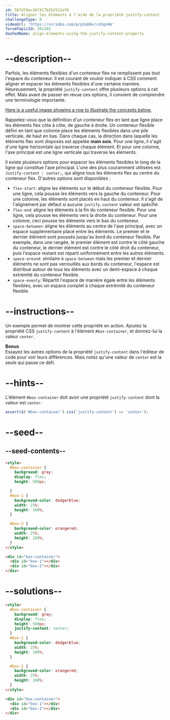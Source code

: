 ```yaml
---
id: 587d78ac367417b2b2512af6
title: Aligner les éléments à l'aide de la propriété justify-content
challengeType: 0
videoUrl: 'https://scrimba.com/p/pVaDAv/c43gnHm'
forumTopicId: 301102
dashedName: align-elements-using-the-justify-content-property
---
```


# --description--

Parfois, les éléments flexibles d'un conteneur flex ne remplissent pas tout l'espace du conteneur. Il est courant de vouloir indiquer à CSS comment aligner et espacer les éléments flexibles d'une certaine manière. Heureusement, la propriété `justify-content` offre plusieurs options à cet effet. Mais avant de passer en revue ces options, il convient de comprendre une terminologie importante.

[Here is a useful image showing a row to illustrate the concepts below.](https://www.w3.org/TR/css-flexbox-1/images/flex-direction-terms.svg)

Rappelez-vous que la définition d'un conteneur flex en tant que ligne place les éléments flex côte à côte, de gauche à droite. Un conteneur flexible défini en tant que colonne place les éléments flexibles dans une pile verticale, de haut en bas. Dans chaque cas, la direction dans laquelle les éléments flex sont disposés est appelée **main axis**. Pour une ligne, il s'agit d'une ligne horizontale qui traverse chaque élément. Et pour une colonne, l'axe principal est une ligne verticale qui traverse les éléments.

Il existe plusieurs options pour espacer les éléments flexibles le long de la ligne qui constitue l'axe principal. L'une des plus couramment utilisées est `Justify-content : center;`, qui aligne tous les éléments flex au centre du conteneur flex. D'autres options sont disponibles :

<ul><li><code>flex-start</code>: aligne les éléments sur le début du conteneur flexible. Pour une ligne, cela pousse les éléments vers la gauche du conteneur. Pour une colonne, les éléments sont placés en haut du conteneur. Il s'agit de l'alignement par défaut si aucune <code>justify-content</code> valeur est spécifié.</li><li><code>flex-end</code>: aligne les éléments à la fin du conteneur flexible. Pour une ligne, cela pousse les éléments vers la droite du conteneur. Pour une colonne, ceci pousse les éléments vers le bas du conteneur.</li><li><code>space-between</code>: aligne les éléments au centre de l'axe principal, avec un espace supplémentaire placé entre les éléments. Le premier et le dernier élément sont poussés jusqu'au bord du conteneur flexible. Par exemple, dans une rangée, le premier élément est contre le côté gauche du conteneur, le dernier élément est contre le côté droit du conteneur, puis l'espace restant est réparti uniformément entre les autres éléments.</li><li><code>space-around</code>: similaire à <code>space-between</code> mais les premier et dernier éléments ne sont pas verrouillés aux bords du conteneur, l'espace est distribué autour de tous les éléments avec un demi-espace à chaque extrémité du conteneur flexible.</li><li><code>space-evenly</code>: Répartit l'espace de manière égale entre les éléments flexibles, avec un espace complet à chaque extrémité du conteneur flexible.</li></ul>

# --instructions--

Un exemple permet de montrer cette propriété en action. Ajoutez la propriété CSS `justify-content` à l'élément `#box-container`, et donnez-lui la valeur `center`.

**Bonus**  
Essayez les autres options de la propriété `justify-content` dans l'éditeur de code pour voir leurs différences. Mais notez qu'une valeur de `center` est la seule qui passe ce défi.

# --hints--

L'élément `#box-container` doit avoir une propriété `justify-content` dont la valeur est `center`.

```js
assert($('#box-container').css('justify-content') == 'center');
```

# --seed--

## --seed-contents--

```html
<style>
  #box-container {
    background: gray;
    display: flex;
    height: 500px;

  }
  #box-1 {
    background-color: dodgerblue;
    width: 25%;
    height: 100%;
  }

  #box-2 {
    background-color: orangered;
    width: 25%;
    height: 100%;
  }
</style>

<div id="box-container">
  <div id="box-1"></div>
  <div id="box-2"></div>
</div>
```

# --solutions--

```html
<style>
  #box-container {
    background: gray;
    display: flex;
    height: 500px;
    justify-content: center;
  }
  #box-1 {
    background-color: dodgerblue;
    width: 25%;
    height: 100%;
  }

  #box-2 {
    background-color: orangered;
    width: 25%;
    height: 100%;
  }
</style>

<div id="box-container">
  <div id="box-1"></div>
  <div id="box-2"></div>
</div>
```
